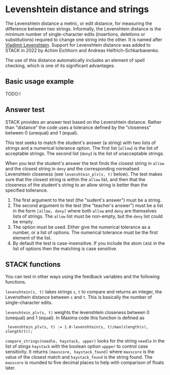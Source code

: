 # Levenshtein distance and strings

The Levenshtein distance a metric, or edit distance, for measuring the difference between two strings. Informally, the Levenshtein distance is the minimum number of single-character edits (insertions, deletions or substitutions) required to change one string into the other. It is named after [Vladimir Levenshtein](https://en.wikipedia.org/wiki/Levenshtein_distance).  Support for Levenshtein distance was added to STACK in 2022 by Achim Eichhorn and Andreas Helfrich-Schkarbanenko.

The use of this distance automatically includes an element of spell checking, which is one of its significant advantages.

## Basic usage example

TODO:!

## Answer test

STACK provides an answer test based on the Levenshtein distance.  Rather than "distance" the code uses a tolerance defined by the "closeness" between 0 (unequal) and 1 (equal).


This test seeks to match the student's answer (a string) with two lists of strings and a numerical tolerance option. The first list (`allow`) is the list of acceptable strings.  The second list (`deny`) is the list of unacceptable strings.

When you test the student's answer the test finds the closest string in `allow` and the closest string in `deny` and the corresponding normalised Levenshtein closeness (see `levenshtein_plv(s, t)` below).  The test makes sure that the closest string is within the `allow` list, and then that the closeness of the student's string to an allow string is better than the specified tollerance.  

1. The first argument to the test (the "sudent's answer") must be a string.
2. The second argument to the test (the "teacher's answer") must be a list in the form `[allow, deny]` where both `allow` and `deny` are themselves lists of strings.  The `allow` list must be non-empty, but the `deny` list could be empty.
3. The option must be used.  Either give the numerical tolerance as a number, or a list of options.  The numerical tolerance must be the first element of the list.
4. By default the test is case-insensitive.  If you include the atom `CASE` in the list of options then the matching is case sensitive.

## STACK functions

You can test in other ways using the feedback variables and the following functions.

`levenshtein(s, t)` takes strings `s`, `t` to compare and returns an integer, the Levensthein distance between `s` and `t`.  This is basically the number of single-character edits.

`levenshtein_plv(s, t)` weights the levenshtein closeness between 0 (unequal) and 1 (equal).  In Maxima code this function is defined as

     levenshtein_plv(s, t) := 1.0-levenshtein(s, t)/max(slength(s), slength(t));

`compare_strings(needle, haystack, upper)` looks for the string `needle` in the list of stings `haystack` with the boolean option `uppper` to control case sensitivity.  It returns `[maxscore, haystack_found]` where `maxscore` is the value of the closest match and `haystack_found` is the string found.  The `maxscore` is rounded to five decimal places to help with comparison of floats later.

